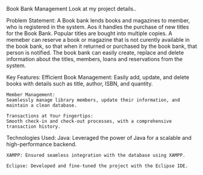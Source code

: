 Book Bank Management
Look at my project details..

Problem Statement: 
  A Book bank lends books and magazines to member, who is registered in the system. Aos it handles the purchase of new titles for the Book Bank.
  Popular titles are bought into multiple copies. A memeber can reserve a book or magazine that is not curently available in the book bank, so that
  when it returned or purchased by the book bank, that person is notified. The book bank can easily create, replace and delete information about the titles,
  members, loans and reservations from the system.

Key Features:
    Efficient Book Management:
    Easily add, update, and delete books with details such as title, author, ISBN, and quantity.
    
    Member Management: 
    Seamlessly manage library members, update their information, and maintain a clean database.
    
    Transactions at Your Fingertips:
    Smooth check-in and check-out processes, with a comprehensive transaction history.

    
 Technologies Used:
    Java: Leveraged the power of Java for a scalable and high-performance backend.
    
    XAMPP: Ensured seamless integration with the database using XAMPP.
    
    Eclipse: Developed and fine-tuned the project with the Eclipse IDE.   
    
    
